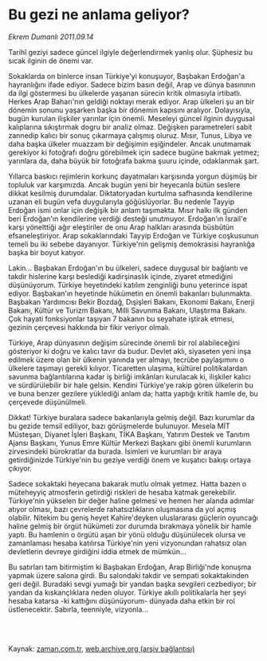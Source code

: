 # Bu gezi ne anlama geliyor?

*Ekrem Dumanlı 2011.09.14*

<td class="columnist-detail">
<p>Tarihî geziyi sadece güncel ilgiyle değerlendirmek yanlış olur. Şüphesiz bu sıcak ilginin de önemi var.</p>
<p>
<div id="haberMetinDiv">
<p>
Sokaklarda on binlerce insan Türkiye'yi konuşuyor, Başbakan Erdoğan'a hayranlığını ifade ediyor. Sadece bizim basın değil, Arap ve dünya basınının da ilgi göstermesi bu ülkelerde yaşanan sürecin kritik olmasıyla irtibatlı. Herkes Arap Baharı'nın geldiği noktayı merak ediyor.
Arap ülkeleri şu an bir dönemin sonunu yaşarken başka bir dönemin kapısını aralıyor. Dolayısıyla, bugün kurulan ilişkiler yarınlar için önemli. Meseleyi güncel ilginin duygusal kalıplarına sıkıştırmak dogru bir analiz olmaz. Değişken parametreleri sabit zannedip kalıcı bir sonuç çıkarmaya çalışmış oluruz. Mısır, Tunus, Libya ve daha başka ülkeler muazzam bir değişimin eşiğindeler. Ancak unutmamak gerekiyor ki fotoğrafı doğru görebilmek için sadece bugüne bakmak yetmez; yarınlara da, daha büyük bir fotoğrafa bakma şuuru içinde, odaklanmak şart.
<p>
Yıllarca baskıcı rejimlerin korkunç dayatmaları karşısında yorgun düşmüş bir topluluk var karşımızda. Ancak bugün yeni bir heyecanla bütün seslere dikkat kesilmiş durumdalar. Diktatoryadan kurtulma safhasında kendilerine uzanan eli bugün vefa duygularıyla göğüslüyorlar. Bu nedenle Tayyip Erdoğan ismi onlar için değişik bir anlam taşımakta. Mısır halkı ilk günden beri Erdoğan'ın kendilerine verdiği desteği unutmuyor. Erdoğan'ın İsrail'e karşı yönelttiği ağır eleştiriler de onu Arap halkları arasında büsbütün efsaneleştiriyor. Arap sokaklarındaki Tayyip Erdoğan ve Türkiye coşkusunun temeli bu iki sebebe dayanıyor. Türkiye'nin gelişmiş demokrasisi hayranlığa başka bir boyut katıyor.
<p>
Lakin... Başbakan Erdoğan'ın bu ülkeleri, sadece duygusal bir bağlantı ve takdir hislerine karşı beslediği kadirşinaslık içinde, ziyaret etmediğini düşünüyorum. Türkiye heyetindeki katılım zenginliği bunu yeterince ispat ediyor. Başbakan'ın heyetinde hükümetin en önemli bakanları bulunmakta. Başbakan Yardımcısı Bekir Bozdağ, Dışişleri Bakanı, Ekonomi Bakanı, Enerji Bakanı, Kültür ve Turizm Bakanı, Milli Savunma Bakanı, Ulaştırma Bakanı. Çok hayati fonksiyonlar taşıyan 7 bakanın bu seyahate iştirak etmesi, gezinin çerçevesi hakkında bir fikir veriyor olmalı.
<p>
Türkiye, Arap dünyasının değişim sürecinde önemli bir rol alabileceğini gösteriyor ki doğru ve kalıcı tavır da budur. Devlet aklı, siyaseten yeni inşa edilmek üzere olan bir ülkenin yanında yer almayı, tecrübe paylaşımını o ülkelere taşımayı gerekli kılıyor. Ticaretten ulaşıma, kültürel politikalardan savunma bağlantılarına kadar iş birliği imkânları kurulacak ki, ilişkiler kalıcı ve sürdürülebilir bir hale gelsin. Kendini Türkiye'ye rakip gören ülkelerin bu ve buna benzer gezilere yüklediği anlam da; hatta yaptığı kritik hamle de, bu çerçevede düşünülmeli.
<p>
Dikkat! Türkiye buralara sadece bakanlarıyla gelmiş değil. Bazı kurumlar da bu gezide temsil ediliyor, bazı görüşmelerde bulunuyor. Mesela MİT Müsteşarı, Diyanet İşleri Başkanı, TİKA Başkanı, Yatırım Destek ve Tanıtım Ajansı Başkanı, Yunus Emre Kültür Merkezi Başkanı gibi önemli kurumların zirvesindeki bürokratlar da burada. İsimleri ve kurumları bir araya getirdiğinizde Türkiye'nin bu geziye verdiği önem ve kuşatıcı bakışı ortaya çıkıyor.
<p>
Sadece sokaktaki heyecana bakarak mutlu olmak yetmez. Hatta bazen o müteheyyiç atmosferin getirdiği riskleri de hesaba katmak gerekebilir. Türkiye'nin yükselen bir değer haline gelmesi ve hemen her alanda adımlar atıyor olması, bazı çevrelerde rahatsızlıkların oluşmasına da yol açmış olabilir. Nitekim bu geniş heyet Kahire'deyken uluslararası güçlerin oyuncağı haline gelmiş bir örgüt hükümeti zor durumda bırakmaya yönelik bir hamle yaptı. Bu hamlenin o örgütü aşan bir yönü olduğu düşünülecek olursa ve zamanlaması hesaba katılırsa Türkiye'nin yeni vizyonundan rahatsız olan devletlerin devreye girdiğini iddia etmek de mümkün...
<p>
Bu satırları tam bitirmiştim ki Başbakan Erdoğan, Arap Birliği'nde konuşma yapmak üzere salona girdi. Bu salondaki takdir ve sempati sokaktakinden geri değil. Buradaki sevgi yumağı bir yandan başka sevgileri cezbediyor; bir yandan da kıskançlıklara neden oluyor. Türkiye akıllı politikalarla her şeyi hesaba katarsa -ki kattığını düşünüyorum- dünyada daha etkin bir rol üstlenecektir. Sabırla, teenniyle, vizyonla... 
<p></p></p></p></p></p></p></p></p></div>
</p>


<p><br>
		 </br></p></td>

Kaynak: [zaman.com.tr](http://zaman.com.tr/yazar.do?yazino=1179526), [web.archive.org (arşiv bağlantısı)](http://web.archive.org/web/20111213104615/http://zaman.com.tr/yazar.do?yazino=1179526)
